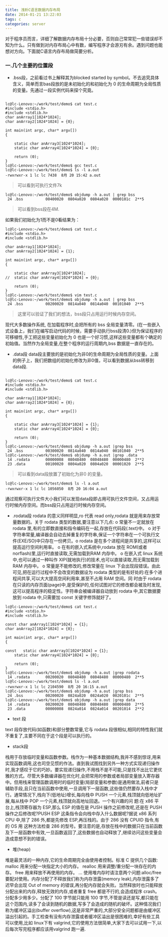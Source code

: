 ```yaml
---
title: 浅析C语言数据内存布局
date: 2014-01-21 13:22:03
tags: c
categories: server
---
```


  对于程序员而言，详细了解数据内存布局十分必要，否则自己常常犯一些错误却不知为什么。只有做到对内存布局心中有数，编写程序才会游刃有余。遇到问题也能想对方向。下面就C语言内存布局做简要分析。

<!-- more -->

### 一.几个主要的位置段
+ .bss段，之前看过书上解释其为blocked started by symbol。不去追究具体含义，简单而言bas段放的是未初始化的和初始化为 0 的生命周期为全局性质的变量。先通过一段实例代码来探个究竟。

```shell

lc@lc-Lenovo:~/work/test/demo$ cat test.c 
#include <stdio.h>
#include <stdlib.h>
char anArray1[1024*1024];
char anArray2[1024*1024] = {0};

int main(int argc, char* argv[])
{
	
	static char anArray3[1024*1024];
	static char anArray4[1024*1024] = {0};

	return (0);
}
lc@lc-Lenovo:~/work/test/demo$ gcc test.c 
lc@lc-Lenovo:~/work/test/demo$ ls -l a.out 
-rwxrwxr-x 1 lc lc 7438  8月 20 15:42 a.out

```

>可以看到可执行文件7k

```shell
lc@lc-Lenovo:~/work/test/demo$ objdump -h a.out | grep bss
 24 .bss          00400020  0804a020  0804a020  0000101c  2**5
```

>可以看到bss段在4M.

如果我们初始化为1而不是0看结果为：

```shell
lc@lc-Lenovo:~/work/test/demo$ cat test.c 
#include <stdio.h>
#include <stdlib.h>

char anArray1[1024*1024];
char anArray2[1024*1024] = {1};

int main(int argc, char* argv[])
{
	
	static char anArray3[1024*1024];
//	static char anArray4[1024*1024] = {0};

	return (0);
}
lc@lc-Lenovo:~/work/test/demo$ vim test.c 
lc@lc-Lenovo:~/work/test/demo$ objdump -h a.out | grep bss
 24 .bss          00200020  0814a040  0814a040  00101040  2**5
```

>这里可以验证了我们的想法，bss段只占用运行时候内存空间。


  现代大多数操作系统, 在加载程序时,会把所有的 bss 全局变量清零。(在一些嵌入式设备上，我们在编写启动代码的时候，需要手动执行bss段清0.)但为保证程序的可移植性,手工把这些变量初始化为 0 也是一个好习惯,这样这些变量都有个确定的初始值。当然作为全局变量,在整个程序的运行周期内,bss 数据是一直存在的。


+ .data段
data段主要放的是初始化为非0的生命周期为全局性质的变量。上面的例子上，我们把数组的初始化修改为非0值，可以看到数据从bss转移到data段.

```shell

lc@lc-Lenovo:~/work/test/demo$ cat test.c 
#include <stdio.h>
#include <stdlib.h>

char anArray1[1024*1024];
char anArray2[1024*1024] = {0};

int main(int argc, char* argv[])
{
	
	static char anArray3[1024*1024] = {1};
	static char anArray4[1024*1024] = {0};

	return (0);
}
lc@lc-Lenovo:~/work/test/demo$ objdump -h a.out |grep bss
 24 .bss          00300020  0814a040  0814a040  00101040  2**5
lc@lc-Lenovo:~/work/test/demo$ objdump -h a.out |grep .data
 14 .rodata       00000008  08048480  08048480  00000480  2**2
 23 .data         00100020  0804a020  0804a020  00001020  2**5

```

>可以看到data段放置了初始化为非0 的变量。

```shell
lc@lc-Lenovo:~/work/test/demo$ ls -l a.out 
-rwxrwxr-x 1 lc lc 1056050  8月 20 16:04 a.out
```

通过观察可执行文件大小我们可以发现data段即占用可执行文件空间，又占用运行时候内存空间。而bss段只占用运行时候内存空间。

+ .rodata段
rodata 的意义同样明显,ro 代表 read only,rodata 就是用来存放常量数据的。关于 rodata 类型的数据,要注意以下几点:
o 常量不一定就放在 rodata 里,有的立即数直接和指令编码在一起,存放在代码段(.text)中。
o 对于字符串常量,编译器会自动去掉重复的字符串,保证一个字符串在一个可执行文件(EXE/SO)中只存在一份拷贝。o rodata 是在多个进程间是共享的,这样可以提高运行空间利用率。
o 在有的嵌入式系统中,rodata 放在 ROM(或者 norflash)里,运行时直接读取,无需加载到RAM 内存中。
o 在嵌入式 linux 系统中,也可以通过一种叫作 XIP(就地执行)的技术,也可以直接读取,而无需加载到 RAM 内存中。
o 常量是不能修改的,修改常量在 linux 下会出现段错误。由此可见,把在运行过程中不会改变的数据设为 rodata 类型的是有好处的:在多个进程间共享,可以大大提高空间利用率,甚至不占用 RAM 空间。同 时由于 rodata 在只读的内存页面(page)中,是受保护的,任何试图对它的修改都会被及时发现,这可以提高程序的稳定性。字符串会被编译器自动放到 rodata 中,其它数据要放到 rodata 中,只需要加 const 关键字修饰就好了。

```shell
lc@lc-Lenovo:~/work/test/demo$ cat test.c 
#include <stdio.h>
#include <stdlib.h>

const char anArray1[1024*1024] = {1};
char anArray2[1024*1024] = {0};

int main(int argc, char* argv[])
{
	
const	static char anArray3[1024*1024] = {1};
	static char anArray4[1024*1024] = {0};

	return (0);
}
lc@lc-Lenovo:~/work/test/demo$ objdump -h a.out |grep rodata
 14 .rodata       00200020  08048480  08048480  00000480  2**5
lc@lc-Lenovo:~/work/test/demo$ ls -l a.out 
-rwxrwxr-x 1 lc lc 2104590  8月 20 16:15 a.out
lc@lc-Lenovo:~/work/test/demo$ objdump -h a.out |grep bss
 24 .bss          00200020  0824a020  0824a020  0020101c  2**5
lc@lc-Lenovo:~/work/test/demo$ objdump -h a.out |grep data
 14 .rodata       00200020  08048480  08048480  00000480  2**5
 23 .data         00000008  0824a014  0824a014  00201014  2**2

```

+ text 段

text 段存放代码(如函数)和部分整数常量,它与 rodata 段很相似,相同的特性我们就不重复了,主要不同在于这个段是可以执行的。

+ stack段  

栈用于存放临时变量和函数参数。栈作为一种基本数据结构,我并不感到惊讶,用来实现函数调用,这也司空见惯的作法。直到我试图找到另外一种方式实现递归操作时,我才感叹于它的巧妙。要实现递归操作,不用栈不是不可能,只是找不出比它更优雅的方式。尽管大多数编译器在优化时,会把常用的参数或者局部变量放入寄存器中。但用栈来管理函数调用时的临时变量(局部变量和参数)是通用做法,前者只是辅助手段,且只在当前函数中使用,一旦调用下一层函数,这些值仍然要存入栈中才行。通常情况下,栈向下(低地址)增长,每向栈中 PUSH 一个元素,栈顶就向低地址扩展,每从栈中 POP 一个元素,栈顶就向高地址回退。一个有兴趣的问 题:在 x86 平台上,栈顶寄存器为 ESP,那么 ESP 的值在是 PUSH 操作之前修改呢,还是在 PUSH 操作之后修改呢?PUSH ESP 这条指令会向栈中存入什么数据呢?据说 x86 系列 CPU 中,除了 286 外,都是先修改 ESP,再压栈的。由于 286 没有 CPUID 指令,有的 OS 用 这种方法检查 286 的型号。要注意的是,存放在栈中的数据只在当前函数及下一层函数中有效,一旦函数返回了,这些数据也自动释放了,继续访问这些变量会造成意想不到的错误。

+ 堆(heap) 

堆是最灵活的一种内存,它的生命周期完全由使用者控制。标准 C 提供几个函数: malloc 用来分配一块指定大小的内存。 realloc 用来调整/重分配一块存在的内存。 free 用来释放不再使用的内存。 ... 使用堆内存时请注意两个问题:alloc/free 要配对使用。内存分配了不释放我们称为内存泄露(memory leak),内存泄露多了迟早会出现 Out of memory 的错误,再分配内存就会失败。当然释放时也只能释放分配出来的内存,释放无效的内存,或者重复 free 都是不行的,会造成程序 crash。分配多少用多少。分配了 100 字节就只能用 100 字节,不管是读还是写,都只能在这个范围内,读多了会读到随机的数据,写多了会造成的随机的破坏。这种情况我们称为缓冲区溢出(buffer overflow),这是非常严重的,大部分安全问题都是由缓冲区溢出引起的。手工检查有没有内存泄露或者缓冲区溢出是很困难的,幸好有些工具可以使用,比如 linux下有 valgrind,它的使用方法很简单,大家下去可以试用一下,以后每次写完程序都应该用valgrind 跑一遍.